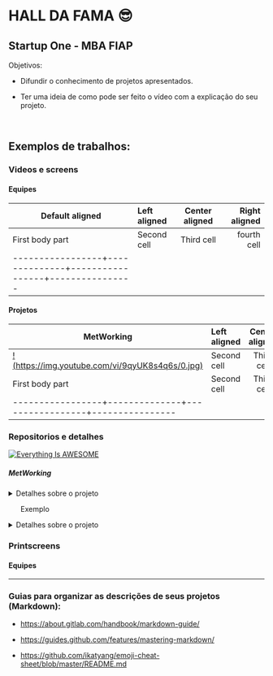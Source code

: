 # HALL DA FAMA :sunglasses: 

## Startup One - MBA FIAP

Objetivos: 

- Difundir o conhecimento de projetos apresentados.

- Ter uma ideia de como pode ser feito o vídeo com a explicação do seu projeto.

<br>

## Exemplos de trabalhos:

### Videos e screens

#### Equipes

| Default aligned | Left aligned | Center aligned  | Right aligned  |
|-----------------|:-------------|:---------------:|---------------:|
| First body part | Second cell  | Third cell      | fourth cell    |
|-----------------+--------------+-----------------+----------------|

#### Projetos

| MetWorking      | Left aligned | Center aligned  | Right aligned  |
|-----------------|:-------------|:---------------:|---------------:|
| [!(https://img.youtube.com/vi/9qyUK8s4q6s/0.jpg)](https://www.youtube.com/watch?v=9qyUK8s4q6s) | Second cell  | Third cell      | fourth cell    |
| First body part | Second cell  | Third cell      | fourth cell    |
|-----------------+--------------+-----------------+----------------|

### Repositorios e detalhes

[![Everything Is AWESOME](https://img.youtube.com/vi/StTqXEQ2l-Y/0.jpg)](https://www.youtube.com/watch?v=StTqXEQ2l-Y "Everything Is AWESOME")

##### MetWorking
<details>
  https://www.youtube.com/watch?v=9qyUK8s4q6s
  <summary markdown="span">Detalhes sobre o projeto </summary>
    <br>- https://github.com/CaioRagazzi/MetworkingUserAPI
    <br>- https://github.com/erickfaraujo/MetWorkingMatchAPI
    <br>- https://github.com/martinsleandros/MetworkingGeoAPI
    <br>- https://github.com/jhun/MetworkingFrontend
</details>

<ol>Exemplo</ol>
<details>
  <summary markdown="span">Detalhes sobre o projeto </summary>

  This is the detailed text.

  We can still use markdown, but we need to take the additional step of using the `parse_block_html` option as described in the [Mix HTML + Markdown Markup section](#mix-html--markdown-markup).

  You can learn more about expected usage of this approach in the [GitLab UI docs](https://gitlab-org.gitlab.io/gitlab-ui/?path=/story/base-collapse--default) though the solution we use above is specific to usage in markdown.

| Default aligned | Left aligned | Center aligned  | Right aligned  |
|-----------------|:-------------|:---------------:|---------------:|
| First body part | Second cell  | Third cell      | fourth cell    |
| Second line     | foo          | **strong**      | baz            |
| Third line      | quux         | baz             | bar            |
|-----------------+--------------+-----------------+----------------|
| Second body     | x            | x               | x              |
| 2nd line        |              |                 |                |
|-----------------+--------------+-----------------+----------------|
| Third body      |              |                 | Foo            |

</details>

### Printscreens

#### Equipes



----

### Guias para organizar as descrições de seus projetos (Markdown):

- https://about.gitlab.com/handbook/markdown-guide/

- https://guides.github.com/features/mastering-markdown/

- https://github.com/ikatyang/emoji-cheat-sheet/blob/master/README.md
